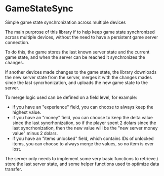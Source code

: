 GameStateSync
=============

Simple game state synchronization across multiple devices

The main purprose of this library if to help keep game state synchronized across multiple devices, without the need to have a persistent game server connection.

To do this, the game stores the last known server state and the current game state, and when the server can be reached it synchronizes the changes.

If another devices made changes to the game state, the library downloads the new server state from the server, merges it with the changes mades since the last syncrhonization, and uploads the new game state to the server.

To merge logic used can be defined on a field level, for example:
- if you have an "experience" field, you can choose to always keep the highest value.
- if you have an "money" field, you can choose to keep the delta value since the last syncrhonization, so if the player spent 2 dolars since the last syncrhonization, then the new value will be the "new server money value" minus 2 dolars.
- if you have an "items unlocked" field, which contains IDs of unlocked items, you can choose to always merge the values, so no item is ever lost.

The server only needs to implement some very basic functions to retrieve / store the last server state, and some helper functions used to optimize data transfer.
